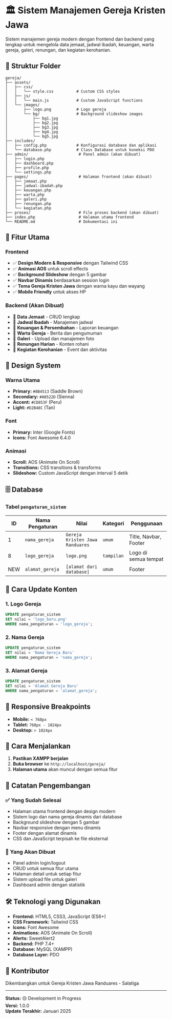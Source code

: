 # 🏛️ Sistem Manajemen Gereja Kristen Jawa

Sistem manajemen gereja modern dengan frontend dan backend yang lengkap untuk mengelola data jemaat, jadwal ibadah, keuangan, warta gereja, galeri, renungan, dan kegiatan kerohanian.

## 📁 Struktur Folder

```
gereja/
├── assets/
│   ├── css/
│   │   └── style.css          # Custom CSS styles
│   ├── js/
│   │   └── main.js            # Custom JavaScript functions
│   └── images/
│       ├── logo.png           # Logo gereja
│       └── bg/                # Background slideshow images
│           ├── bg1.jpg
│           ├── bg2.jpg
│           ├── bg3.jpg
│           ├── bg4.jpg
│           └── bg5.jpg
├── includes/
│   ├── config.php             # Konfigurasi database dan aplikasi
│   └── database.php           # Class Database untuk koneksi PDO
├── admin/                      # Panel admin (akan dibuat)
│   ├── login.php
│   ├── dashboard.php
│   ├── profile.php
│   └── settings.php
├── pages/                      # Halaman frontend (akan dibuat)
│   ├── jemaat.php
│   ├── jadwal-ibadah.php
│   ├── keuangan.php
│   ├── warta.php
│   ├── galeri.php
│   ├── renungan.php
│   └── kegiatan.php
├── proses/                     # File proses backend (akan dibuat)
├── index.php                   # Halaman utama frontend
└── README.md                   # Dokumentasi ini
```

## 🚀 Fitur Utama

### Frontend

- ✅ **Design Modern & Responsive** dengan Tailwind CSS
- ✅ **Animasi AOS** untuk scroll effects
- ✅ **Background Slideshow** dengan 5 gambar
- ✅ **Navbar Dinamis** berdasarkan session login
- ✅ **Tema Gereja Kristen Jawa** dengan warna kayu dan wayang
- ✅ **Mobile Friendly** untuk akses HP

### Backend (Akan Dibuat)

- 🔄 **Data Jemaat** - CRUD lengkap
- 🔄 **Jadwal Ibadah** - Manajemen jadwal
- 🔄 **Keuangan & Persembahan** - Laporan keuangan
- 🔄 **Warta Gereja** - Berita dan pengumuman
- 🔄 **Galeri** - Upload dan manajemen foto
- 🔄 **Renungan Harian** - Konten rohani
- 🔄 **Kegiatan Kerohanian** - Event dan aktivitas

## 🎨 Design System

### Warna Utama

- **Primary:** `#8B4513` (Saddle Brown)
- **Secondary:** `#A0522D` (Sienna)
- **Accent:** `#CD853F` (Peru)
- **Light:** `#D2B48C` (Tan)

### Font

- **Primary:** Inter (Google Fonts)
- **Icons:** Font Awesome 6.4.0

### Animasi

- **Scroll:** AOS (Animate On Scroll)
- **Transitions:** CSS transitions & transforms
- **Slideshow:** Custom JavaScript dengan interval 5 detik

## 🗄️ Database

### Tabel `pengaturan_sistem`

| ID  | Nama Pengaturan | Nilai                           | Kategori   | Penggunaan            |
| --- | --------------- | ------------------------------- | ---------- | --------------------- |
| 1   | `nama_gereja`   | `Gereja Kristen Jawa Randuares` | `umum`     | Title, Navbar, Footer |
| 8   | `logo_gereja`   | `logo.png`                      | `tampilan` | Logo di semua tempat  |
| NEW | `alamat_gereja` | `[alamat dari database]`        | `umum`     | Footer                |

## 🔧 Cara Update Konten

### 1. Logo Gereja

```sql
UPDATE pengaturan_sistem
SET nilai = 'logo_baru.png'
WHERE nama_pengaturan = 'logo_gereja';
```

### 2. Nama Gereja

```sql
UPDATE pengaturan_sistem
SET nilai = 'Nama Gereja Baru'
WHERE nama_pengaturan = 'nama_gereja';
```

### 3. Alamat Gereja

```sql
UPDATE pengaturan_sistem
SET nilai = 'Alamat Gereja Baru'
WHERE nama_pengaturan = 'alamat_gereja';
```

## 📱 Responsive Breakpoints

- **Mobile:** `< 768px`
- **Tablet:** `768px - 1024px`
- **Desktop:** `> 1024px`

## 🚀 Cara Menjalankan

1. **Pastikan XAMPP berjalan**
2. **Buka browser** ke `http://localhost/gereja/`
3. **Halaman utama** akan muncul dengan semua fitur

## 📝 Catatan Pengembangan

### ✅ Yang Sudah Selesai

- Halaman utama frontend dengan design modern
- Sistem logo dan nama gereja dinamis dari database
- Background slideshow dengan 5 gambar
- Navbar responsive dengan menu dinamis
- Footer dengan alamat dinamis
- CSS dan JavaScript terpisah ke file eksternal

### 🔄 Yang Akan Dibuat

- Panel admin login/logout
- CRUD untuk semua fitur utama
- Halaman detail untuk setiap fitur
- Sistem upload file untuk galeri
- Dashboard admin dengan statistik

## 🛠️ Teknologi yang Digunakan

- **Frontend:** HTML5, CSS3, JavaScript (ES6+)
- **CSS Framework:** Tailwind CSS
- **Icons:** Font Awesome
- **Animations:** AOS (Animate On Scroll)
- **Alerts:** SweetAlert2
- **Backend:** PHP 7.4+
- **Database:** MySQL (XAMPP)
- **Database Layer:** PDO

## 👥 Kontributor

Dikembangkan untuk Gereja Kristen Jawa Randuares - Salatiga

---

**Status:** 🟡 Development in Progress  
**Versi:** 1.0.0  
**Update Terakhir:** Januari 2025
